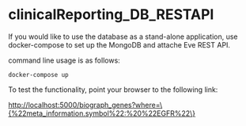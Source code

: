 # clinicalReporting_DB_RESTAPI
If you would like to use the database as a stand-alone application, use docker-compose to set up the MongoDB and attache Eve REST API.

command line usage is as follows:

```docker-compose up```

To test the functionality, point your browser to the following link:

<http://localhost:5000/biograph_genes?where=\{%22meta_information.symbol%22:%20%22EGFR%22\}>
